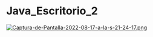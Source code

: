 # Java_Escritorio_2

[![Captura-de-Pantalla-2022-08-17-a-la-s-21-24-17.png](https://i.postimg.cc/kMLDV7wt/Captura-de-Pantalla-2022-08-17-a-la-s-21-24-17.png)](https://postimg.cc/PNzd9sgt)

